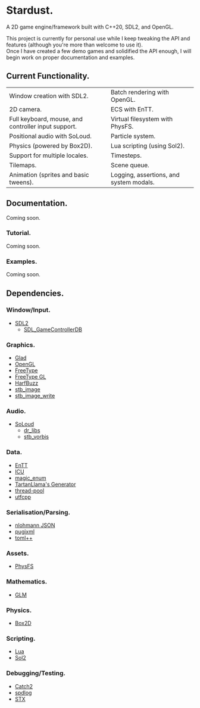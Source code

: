 # Stardust.

A 2D game engine/framework built with C++20, SDL2, and OpenGL.

This project is currently for personal use while I keep tweaking the API and features (although you're more than welcome to use it).  
Once I have created a few demo games and solidified the API enough, I will begin work on proper documentation and examples.  

## Current Functionality.
<table>
    <tr>
        <td>Window creation with SDL2.</td>
        <td>Batch rendering with OpenGL.</td>
    </tr>
    <tr>
        <td>2D camera.</td>
        <td>ECS with EnTT.</td>
    </tr>
    <tr>
        <td>Full keyboard, mouse, and controller input support.</td>
        <td>Virtual filesystem with PhysFS.</td>
    </tr>
    <tr>
        <td>Positional audio with SoLoud.</td>
        <td>Particle system.</td>
    </tr>
    <tr>
        <td>Physics (powered by Box2D).</td>
        <td>Lua scripting (using Sol2).</td>
    </tr>
    <tr>
        <td>Support for multiple locales.</td>
        <td>Timesteps.</td>
    </tr>
    <tr>
        <td>Tilemaps.</td>
        <td>Scene queue.</td>
    </tr>
    <tr>
        <td>Animation (sprites and basic tweens).</td>
        <td>Logging, assertions, and system modals.</td>
    </tr>
</table>

## Documentation.
Coming soon.

### Tutorial.
Coming soon.

### Examples.
Coming soon.

## Dependencies.
### Window/Input.
* [SDL2](https://www.libsdl.org/)
    * [SDL_GameControllerDB](https://github.com/gabomdq/SDL_GameControllerDB)

### Graphics.
* [Glad](https://glad.dav1d.de/)
* [OpenGL](https://www.opengl.org/)
* [FreeType](https://www.freetype.org/)
* [FreeType GL](https://github.com/rougier/freetype-gl)
* [HarfBuzz](https://harfbuzz.github.io/)
* [stb_image](https://github.com/nothings/stb/blob/master/stb_image.h)
* [stb_image_write](https://github.com/nothings/stb/blob/master/stb_image_write.h)

### Audio.
* [SoLoud](https://sol.gfxile.net/soloud/)
    * [dr_libs](https://github.com/mackron/dr_libs)
    * [stb_vorbis](https://github.com/nothings/stb/blob/master/stb_vorbis.c)

### Data.
* [EnTT](https://github.com/skypjack/entt)
* [ICU](https://icu.unicode.org/)
* [magic_enum](https://github.com/Neargye/magic_enum)
* [TartanLlama's Generator](https://github.com/TartanLlama/generator)
* [thread-pool](https://github.com/bshoshany/thread-pool)
* [utfcpp](https://github.com/nemtrif/utfcpp)

### Serialisation/Parsing.
* [nlohmann JSON](https://github.com/nlohmann/json)
* [pugixml](https://pugixml.org/)
* [toml++](https://marzer.github.io/tomlplusplus/)

### Assets.
* [PhysFS](https://icculus.org/physfs/)

### Mathematics.
* [GLM](https://github.com/g-truc/glm)

### Physics.
* [Box2D](https://box2d.org/)

### Scripting.
* [Lua](http://www.lua.org/)
* [Sol2](https://github.com/ThePhD/sol2)

### Debugging/Testing.
* [Catch2](https://github.com/catchorg/Catch2)
* [spdlog](https://github.com/gabime/spdlog)
* [STX](https://github.com/lamarrr/STX)
